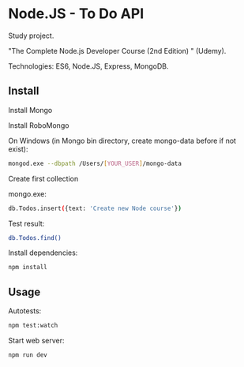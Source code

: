 # Node.JS - To Do API

Study project.

"The Complete Node.js Developer Course (2nd Edition) " (Udemy).

Technologies: ES6, Node.JS, Express, MongoDB.

## Install

Install Mongo

Install RoboMongo

On Windows (in Mongo bin directory, create mongo-data before if not exist):
````bash
mongod.exe --dbpath /Users/[YOUR_USER]/mongo-data
````

Create first collection

mongo.exe:
````bash
db.Todos.insert({text: 'Create new Node course'})
````

Test result:
````bash
db.Todos.find()
````

Install dependencies:
````bash
npm install
````

## Usage

Autotests:
````bash
npm test:watch
````

Start web server:
````bash
npm run dev
````
